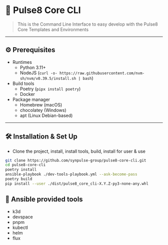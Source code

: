 # 🚀 Pulse8 Core CLI

> This is the Command Line Interface to easy develop with the Pulse8 Core Templates and Environments

---

## ⚙️ Prerequisites 

- Runtimes
  - Python 3.11+
  - NodeJS (`curl -o- https://raw.githubusercontent.com/nvm-sh/nvm/v0.39.5/install.sh | bash`)
- Build tools
  - Poetry (`pipx install poetry`)
  - Docker
- Package manager
  - Homebrew (macOS) 
  - chocolatey (Windows) 
  - apt (Linux Debian-based)

---

## 🛠 Installation & Set Up

- Clone the project, install, install tools, build, install for user & use

```bash
git clone https://github.com/synpulse-group/pulse8-core-cli.git
cd pulse8-core-cli
poetry install
ansible-playbook ./dev-tools-playbook.yml --ask-become-pass
poetry build
pip install --user ./dist/pulse8_core_cli-X.Y.Z-py3-none-any.whl
```

## 💾 Ansible provided tools

- k3d
- devspace
- pnpm
- kubectl
- helm
- flux
